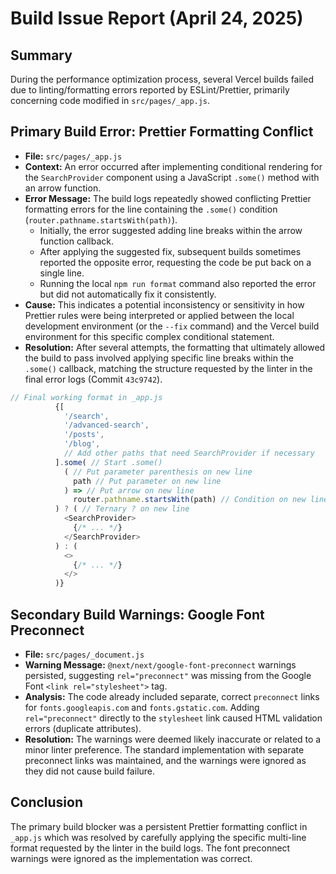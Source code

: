 # Build Issue Report (April 24, 2025)

## Summary

During the performance optimization process, several Vercel builds failed due to linting/formatting errors reported by ESLint/Prettier, primarily concerning code modified in `src/pages/_app.js`.

## Primary Build Error: Prettier Formatting Conflict

*   **File:** `src/pages/_app.js`
*   **Context:** An error occurred after implementing conditional rendering for the `SearchProvider` component using a JavaScript `.some()` method with an arrow function.
*   **Error Message:** The build logs repeatedly showed conflicting Prettier formatting errors for the line containing the `.some()` condition (`router.pathname.startsWith(path)`).
    *   Initially, the error suggested adding line breaks within the arrow function callback.
    *   After applying the suggested fix, subsequent builds sometimes reported the opposite error, requesting the code be put back on a single line.
    *   Running the local `npm run format` command also reported the error but did not automatically fix it consistently.
*   **Cause:** This indicates a potential inconsistency or sensitivity in how Prettier rules were being interpreted or applied between the local development environment (or the `--fix` command) and the Vercel build environment for this specific complex conditional statement.
*   **Resolution:** After several attempts, the formatting that ultimately allowed the build to pass involved applying specific line breaks within the `.some()` callback, matching the structure requested by the linter in the final error logs (Commit `43c9742`).

```javascript
// Final working format in _app.js
          {[
            '/search',
            '/advanced-search',
            '/posts',
            '/blog',
            // Add other paths that need SearchProvider if necessary
          ].some( // Start .some()
            ( // Put parameter parenthesis on new line
              path // Put parameter on new line
            ) => // Put arrow on new line
              router.pathname.startsWith(path) // Condition on new line
          ) ? ( // Ternary ? on new line
            <SearchProvider>
              {/* ... */}
            </SearchProvider>
          ) : (
            <>
              {/* ... */}
            </>
          )}
```

## Secondary Build Warnings: Google Font Preconnect

*   **File:** `src/pages/_document.js`
*   **Warning Message:** `@next/next/google-font-preconnect` warnings persisted, suggesting `rel="preconnect"` was missing from the Google Font `<link rel="stylesheet">` tag.
*   **Analysis:** The code already included separate, correct `preconnect` links for `fonts.googleapis.com` and `fonts.gstatic.com`. Adding `rel="preconnect"` directly to the `stylesheet` link caused HTML validation errors (duplicate attributes).
*   **Resolution:** The warnings were deemed likely inaccurate or related to a minor linter preference. The standard implementation with separate preconnect links was maintained, and the warnings were ignored as they did not cause build failure.

## Conclusion

The primary build blocker was a persistent Prettier formatting conflict in `_app.js` which was resolved by carefully applying the specific multi-line format requested by the linter in the build logs. The font preconnect warnings were ignored as the implementation was correct.